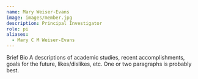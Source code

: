 ```yaml
---
name: Mary Weiser-Evans
image: images/member.jpg
description: Principal Investigator
role: pi
aliases:
  - Mary C M Weiser-Evans
---
```

Brief Bio
A descriptions of academic studies, recent accomplishments, goals for the future, likes/dislikes, etc.
One or two paragraphs is probably best.
